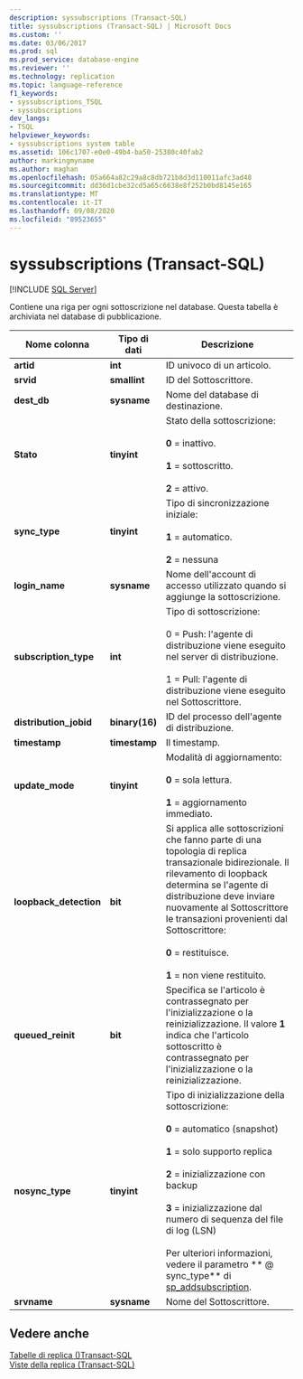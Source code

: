 ```yaml
---
description: syssubscriptions (Transact-SQL)
title: syssubscriptions (Transact-SQL) | Microsoft Docs
ms.custom: ''
ms.date: 03/06/2017
ms.prod: sql
ms.prod_service: database-engine
ms.reviewer: ''
ms.technology: replication
ms.topic: language-reference
f1_keywords:
- syssubscriptions_TSQL
- syssubscriptions
dev_langs:
- TSQL
helpviewer_keywords:
- syssubscriptions system table
ms.assetid: 106c1707-e0e0-49b4-ba50-25380c40fab2
author: markingmyname
ms.author: maghan
ms.openlocfilehash: 05a664a82c29a8c8db721b8d3d110011afc3ad48
ms.sourcegitcommit: dd36d1cbe32cd5a65c6638e8f252b0bd8145e165
ms.translationtype: MT
ms.contentlocale: it-IT
ms.lasthandoff: 09/08/2020
ms.locfileid: "89523655"
---
```

# <a name="syssubscriptions-transact-sql"></a>syssubscriptions (Transact-SQL)
[!INCLUDE [SQL Server](../../includes/applies-to-version/sqlserver.md)]

  Contiene una riga per ogni sottoscrizione nel database. Questa tabella è archiviata nel database di pubblicazione.  
  
|Nome colonna|Tipo di dati|Descrizione|  
|-----------------|---------------|-----------------|  
|**artid**|**int**|ID univoco di un articolo.|  
|**srvid**|**smallint**|ID del Sottoscrittore.|  
|**dest_db**|**sysname**|Nome del database di destinazione.|  
|**Stato**|**tinyint**|Stato della sottoscrizione:<br /><br /> **0** = inattivo.<br /><br /> **1** = sottoscritto.<br /><br /> **2** = attivo.|  
|**sync_type**|**tinyint**|Tipo di sincronizzazione iniziale:<br /><br /> **1** = automatico.<br /><br /> **2** = nessuna|  
|**login_name**|**sysname**|Nome dell'account di accesso utilizzato quando si aggiunge la sottoscrizione.|  
|**subscription_type**|**int**|Tipo di sottoscrizione:<br /><br /> 0 = Push: l'agente di distribuzione viene eseguito nel server di distribuzione.<br /><br /> 1 = Pull: l'agente di distribuzione viene eseguito nel Sottoscrittore.|  
|**distribution_jobid**|**binary(16)**|ID del processo dell'agente di distribuzione.|  
|**timestamp**|**timestamp**|Il timestamp.|  
|**update_mode**|**tinyint**|Modalità di aggiornamento:<br /><br /> **0** = sola lettura.<br /><br /> **1** = aggiornamento immediato.|  
|**loopback_detection**|**bit**|Si applica alle sottoscrizioni che fanno parte di una topologia di replica transazionale bidirezionale. Il rilevamento di loopback determina se l'agente di distribuzione deve inviare nuovamente al Sottoscrittore le transazioni provenienti dal Sottoscrittore:<br /><br /> **0** = restituisce.<br /><br /> **1** = non viene restituito.|  
|**queued_reinit**|**bit**|Specifica se l'articolo è contrassegnato per l'inizializzazione o la reinizializzazione. Il valore **1** indica che l'articolo sottoscritto è contrassegnato per l'inizializzazione o la reinizializzazione.|  
|**nosync_type**|**tinyint**|Tipo di inizializzazione della sottoscrizione:<br /><br /> **0** = automatico (snapshot)<br /><br /> **1** = solo supporto replica<br /><br /> **2** = inizializzazione con backup<br /><br /> **3** = inizializzazione dal numero di sequenza del file di log (LSN)<br /><br /> Per ulteriori informazioni, vedere il parametro ** \@ sync_type** di [sp_addsubscription](../../relational-databases/system-stored-procedures/sp-addsubscription-transact-sql.md).|  
|**srvname**|**sysname**|Nome del Sottoscrittore.|  
  
## <a name="see-also"></a>Vedere anche  
 [Tabelle di replica &#40;&#41;Transact-SQL ](../../relational-databases/system-tables/replication-tables-transact-sql.md)   
 [Viste della replica &#40;Transact-SQL&#41;](../../relational-databases/system-views/replication-views-transact-sql.md)  
  
  
